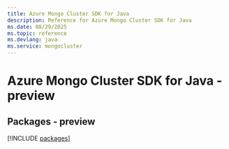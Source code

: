 ```yaml
---
title: Azure Mongo Cluster SDK for Java
description: Reference for Azure Mongo Cluster SDK for Java
ms.date: 08/29/2025
ms.topic: reference
ms.devlang: java
ms.service: mongocluster
---
```

# Azure Mongo Cluster SDK for Java - preview
## Packages - preview
[!INCLUDE [packages](mongo-cluster-index.md)]